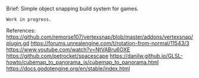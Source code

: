 Brief:
	Simple object snapping build system for games.
	
	Work in progress.
	
References:
	https://github.com/remorse107/vertexsnap/blob/master/addons/vertexsnap/plugin.gd
	https://forums.unrealengine.com/t/rotation-from-normal/11543/3
	https://www.youtube.com/watch?v=NtVABru6OXE
	https://github.com/petrocket/spacescape
	https://danilw.github.io/GLSL-howto/cubemap_to_panorama_js/cubemap_to_panorama.html
	https://docs.godotengine.org/en/stable/index.html
